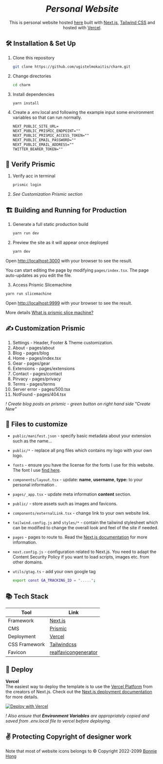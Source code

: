 
<div>
<h1 align="center">
  <em>Personal Website</em>
</h1>

<p align="center">
  This is personal website hosted <a href="https://ugistelmokaitis.com/" target="_blank">here</a> built with <a href="https://nextjs.org/" target="_blank">Next.js</a>, <a href="https://tailwindcss.com/" target="_blank">Tailwind CSS</a> and hosted with <a href="https://www.vercel.com/" target="_blank">Vercel</a>.
</p>

## 🛠 Installation & Set Up

1. Clone this repository

   ```sh
   git clone https://github.com/ugistelmokaitis/charm.git
   ```

2. Change directories

   ```sh
   cd charm
   ```

3. Install dependencies

   ```sh
   yarn install
   ```

4. Create a .env.local and following the example input some environment variables so that can run normally.

   ```txt
   NEXT_PUBLIC_SITE_URL=    
   NEXT_PUBLIC_PRISMIC_ENDPOINT=""    
   NEXT_PUBLIC_PRISMIC_ACCESS_TOKEN=""    
   NEXT_PUBLIC_EMAIL_PASSWORD=""      
   NEXT_PUBLIC_EMAIL_ADDRESS=""       
   TWITTER_BEARER_TOKEN=""        
   ```
   
   
## 🔐 Verify Prismic

1. Verify acc in terminal
 
   ```sh
   prismic login
   ```
 2. <i>See Customization Prismic section</i>
 

## 🏗️ Building and Running for Production

1. Generate a full static production build

   ```sh
   yarn run dev
   ```

2. Preview the site as it will appear once deployed

   ```sh
   yarn dev
   ```

Open [http://localhost:3000](http://localhost:3000) with your browser to see the result.

You can start editing the page by modifying `pages/index.tsx`. The page auto-updates as you edit the file.
  
 3. Access Prismic Slicemachine

   ```sh
   yarn run slicemachine
   ```
  Open [http://localhost:9999](http://localhost:9999) with your browser to see the result. 
  
  More details <a href="https://prismic.io/docs/core-concepts/slice-machine" target="_blank">What is prismic slice machine?</a>

## ✍️ Customization Prismic

1. Settings -  Header, Footer & Theme customization.
2. About - pages/about
3. Blog - pages/blog
4. Home - pages/index.tsx
5. Gear - pages/gear
6. Extensions - pages/extensions
7. Contact - pages/contact
8. Pirvacy - pages/privacy
9. Terms - pages/terms
10. Server error - pages/500.tsx
11. NotFound - pages/404.tsx

<i>! Create blog posts on prismic - green button on right hand side "Create New"</i>

## 📝 Files to customize

- `public/manifest.json` - specify basic metadata about your extension such as the name...

- `public/*` - replace all png files which contains my logo with your own logo.

- `fonts` - ensure you have the license for the fonts I use for this website. The font I use <a href="https://abcdinamo.com" target="_blank">find here</a>.

- `components/layout.tsx` - update: <b>name</b>, <b>username</b>, <b>type:</b> to your personal information .

- `pages/_app.tsx` - update meta information <b>content</b> section.

- `public/` - store assets such as images and favicons.

- `components/externalLink.tsx` - change link to your own website link.

- `tailwind.config.js` and `styles/*` - contain the tailwind stylesheet which can be modified to change the overall look and feel of the site if needed.

- `pages` - pages to route to. Read the [Next.js documentation](https://nextjs.org/docs) for more information.

- `next.config.js` - configuration related to Next.js. You need to adapt the Content Security Policy if you want to load scripts, images etc. from other domains.

- `utils/gtag.ts` - add your own google tag  
   ```sh
  export const GA_TRACKING_ID = ".....";
   ```

## 📚 Tech Stack

| Tool           | Link                                                      |
| -------------- | --------------------------------------------------------- |
| Framework      | [Next.js](https://nextjs.org/)                            |
| CMS            | [Prismic](https://prismic.io/)                            | 
| Deployment     | [Vercel](https://vercel.com)                              |
| CSS Framework  | [Tailwindcss](https://tailwindcss.com/)                   |
| Favicon        | [realfavicongenerator](https://realfavicongenerator.net/) |


## 🚀 Deploy

**Vercel**  
The easiest way to deploy the template is to use the [Vercel Platform](https://vercel.com) from the creators of Next.js. Check out the [Next.js deployment documentation](https://nextjs.org/docs/deployment) for more details.

[![Deploy with Vercel](https://vercel.com/button)](https://vercel.com/new/git/external?repository-url=https://github.com/ugistelmokaitis/charm)

<i>! Also ensure that <b>Environment Variables</b> are appropriately copied and saved from <i>.env.local</i> file to vercel before deploying.</i>
  

## ✌️ Protecting Copyright of designer work

Note that most of website icons belongs to © Copyright 2022-2099 <a href="https://twitter.com/bonniehong_" target="_blank">Bonnie Hong</a> 

</div>

